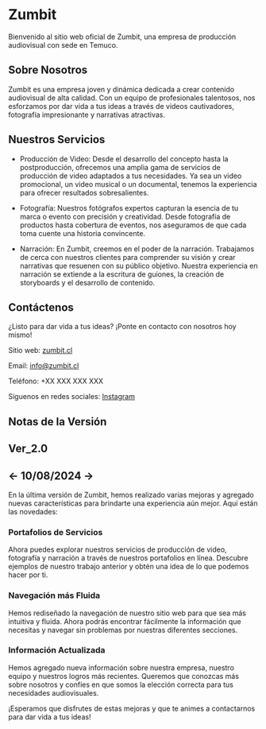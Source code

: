 # Zumbit

Bienvenido al sitio web oficial de Zumbit, una empresa de producción audiovisual con sede en Temuco.

## Sobre Nosotros

Zumbit es una empresa joven y dinámica dedicada a crear contenido audiovisual de alta calidad. Con un equipo de profesionales talentosos, nos esforzamos por dar vida a tus ideas a través de videos cautivadores, fotografía impresionante y narrativas atractivas.

## Nuestros Servicios

- Producción de Video: Desde el desarrollo del concepto hasta la postproducción, ofrecemos una amplia gama de servicios de producción de video adaptados a tus necesidades. Ya sea un video promocional, un video musical o un documental, tenemos la experiencia para ofrecer resultados sobresalientes.

- Fotografía: Nuestros fotógrafos expertos capturan la esencia de tu marca o evento con precisión y creatividad. Desde fotografía de productos hasta cobertura de eventos, nos aseguramos de que cada toma cuente una historia convincente.

- Narración: En Zumbit, creemos en el poder de la narración. Trabajamos de cerca con nuestros clientes para comprender su visión y crear narrativas que resuenen con su público objetivo. Nuestra experiencia en narración se extiende a la escritura de guiones, la creación de storyboards y el desarrollo de contenido.

## Contáctenos

¿Listo para dar vida a tus ideas? ¡Ponte en contacto con nosotros hoy mismo!

Sitio web: [zumbit.cl](https://zumbit.cl)

Email: info@zumbit.cl

Teléfono: +XX XXX XXX XXX

Síguenos en redes sociales: [Instagram](https://www.instagram.com/zumbitstudio?utm_source=ig_web_button_share_sheet&igsh=ZDNlZDc0MzIxNw==)

## Notas de la Versión

## Ver_2.0

## <- 10/08/2024 ->

En la última versión de Zumbit, hemos realizado varias mejoras y agregado nuevas características para brindarte una experiencia aún mejor. Aquí están las novedades:

### Portafolios de Servicios

Ahora puedes explorar nuestros servicios de producción de video, fotografía y narración a través de nuestros portafolios en línea. Descubre ejemplos de nuestro trabajo anterior y obtén una idea de lo que podemos hacer por ti.

### Navegación más Fluida

Hemos rediseñado la navegación de nuestro sitio web para que sea más intuitiva y fluida. Ahora podrás encontrar fácilmente la información que necesitas y navegar sin problemas por nuestras diferentes secciones.

### Información Actualizada

Hemos agregado nueva información sobre nuestra empresa, nuestro equipo y nuestros logros más recientes. Queremos que conozcas más sobre nosotros y confíes en que somos la elección correcta para tus necesidades audiovisuales.

¡Esperamos que disfrutes de estas mejoras y que te animes a contactarnos para dar vida a tus ideas!
